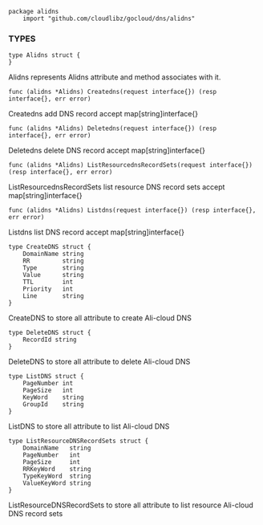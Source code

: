 ```
package alidns
    import "github.com/cloudlibz/gocloud/dns/alidns"
```

### TYPES

```
type Alidns struct {
}
```
Alidns represents Alidns attribute and method associates with it.

```
func (alidns *Alidns) Createdns(request interface{}) (resp interface{}, err error)
```
Createdns add DNS record accept map[string]interface{}

```
func (alidns *Alidns) Deletedns(request interface{}) (resp interface{}, err error)
```
Deletedns delete DNS record accept map[string]interface{}

```
func (alidns *Alidns) ListResourcednsRecordSets(request interface{}) (resp interface{}, err error)
```
ListResourcednsRecordSets list resource DNS record sets accept map[string]interface{}

```
func (alidns *Alidns) Listdns(request interface{}) (resp interface{}, err error)
```
Listdns list DNS record accept map[string]interface{}

```
type CreateDNS struct {
    DomainName string
    RR         string
    Type       string
    Value      string
    TTL        int
    Priority   int
    Line       string
}
```
CreateDNS to store all attribute to create Ali-cloud DNS

```
type DeleteDNS struct {
    RecordId string
}
```
DeleteDNS to store all attribute to delete Ali-cloud DNS

```
type ListDNS struct {
    PageNumber int
    PageSize   int
    KeyWord    string
    GroupId    string
}
```
ListDNS to store all attribute to list Ali-cloud DNS

```
type ListResourceDNSRecordSets struct {
    DomainName   string
    PageNumber   int
    PageSize     int
    RRKeyWord    string
    TypeKeyWord  string
    ValueKeyWord string
}
```
ListResourceDNSRecordSets to store all attribute to list resource Ali-cloud DNS record sets